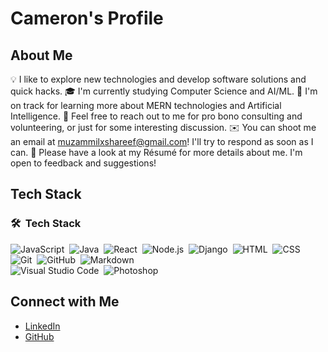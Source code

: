 # Cameron's Profile

## About Me
💡  I like to explore new technologies and develop software solutions and quick hacks.
🎓  I'm currently studying Computer Science and AI/ML.
🌱  I'm on track for learning more about MERN technologies and Artificial Intelligence.
💬  Feel free to reach out to me for pro bono consulting and volunteering, or just for some interesting discussion.
✉️  You can shoot me an email at muzammilxshareef@gmail.com! I'll try to respond as soon as I can.
📄  Please have a look at my Résumé for more details about me. I'm open to feedback and suggestions!
## Tech Stack
### 🛠 &nbsp;Tech Stack
![JavaScript](https://img.shields.io/badge/-JavaScript-05122A?style=flat&logo=javascript)&nbsp;
![Java](https://img.shields.io/badge/-Java-05122A?style=flat&logo=Java&logoColor=FFA518)&nbsp;
![React](https://img.shields.io/badge/-React-05122A?style=flat&logo=react)&nbsp;
![Node.js](https://img.shields.io/badge/-Node.js-05122A?style=flat&logo=node.js)&nbsp;
![Django](https://img.shields.io/badge/-Django-05122A?style=flat&logo=django&logoColor=092E20)&nbsp;
![HTML](https://img.shields.io/badge/-HTML-05122A?style=flat&logo=HTML5)&nbsp;
![CSS](https://img.shields.io/badge/-CSS-05122A?style=flat&logo=CSS3&logoColor=1572B6)&nbsp;
![Git](https://img.shields.io/badge/-Git-05122A?style=flat&logo=git)&nbsp;
![GitHub](https://img.shields.io/badge/-GitHub-05122A?style=flat&logo=github)&nbsp;
![Markdown](https://img.shields.io/badge/-Markdown-05122A?style=flat&logo=markdown)\
![Visual Studio Code](https://img.shields.io/badge/-Visual%20Studio%20Code-05122A?style=flat&logo=visual-studio-code&logoColor=007ACC)&nbsp;
![Photoshop](https://img.shields.io/badge/-Photoshop-05122A?style=flat&logo=adobe-photoshop)&nbsp;
## Connect with Me
- [LinkedIn](#https://www.linkedin.com/in/muzammil633/)
- [GitHub](#https://github.com/muzammilx07)
